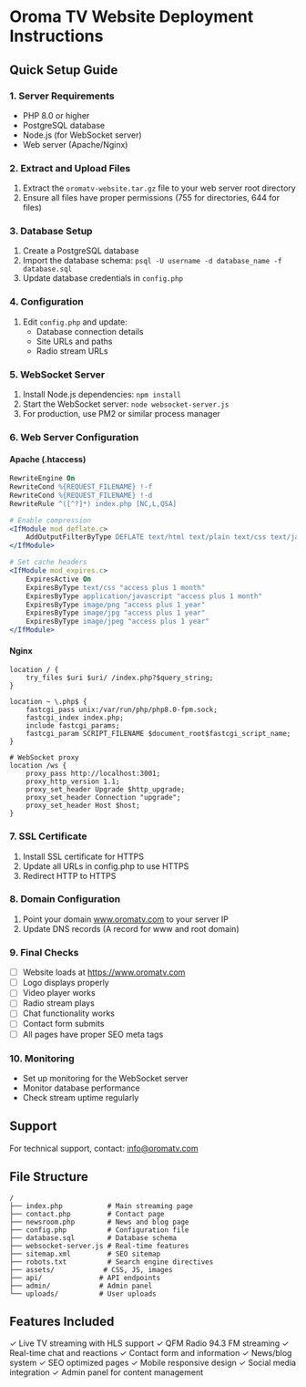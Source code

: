 # Oroma TV Website Deployment Instructions

## Quick Setup Guide

### 1. Server Requirements
- PHP 8.0 or higher
- PostgreSQL database
- Node.js (for WebSocket server)
- Web server (Apache/Nginx)

### 2. Extract and Upload Files
1. Extract the `oromatv-website.tar.gz` file to your web server root directory
2. Ensure all files have proper permissions (755 for directories, 644 for files)

### 3. Database Setup
1. Create a PostgreSQL database
2. Import the database schema: `psql -U username -d database_name -f database.sql`
3. Update database credentials in `config.php`

### 4. Configuration
1. Edit `config.php` and update:
   - Database connection details
   - Site URLs and paths
   - Radio stream URLs

### 5. WebSocket Server
1. Install Node.js dependencies: `npm install`
2. Start the WebSocket server: `node websocket-server.js`
3. For production, use PM2 or similar process manager

### 6. Web Server Configuration

#### Apache (.htaccess)
```apache
RewriteEngine On
RewriteCond %{REQUEST_FILENAME} !-f
RewriteCond %{REQUEST_FILENAME} !-d
RewriteRule ^([^?]*) index.php [NC,L,QSA]

# Enable compression
<IfModule mod_deflate.c>
    AddOutputFilterByType DEFLATE text/html text/plain text/css text/javascript application/javascript application/json
</IfModule>

# Set cache headers
<IfModule mod_expires.c>
    ExpiresActive On
    ExpiresByType text/css "access plus 1 month"
    ExpiresByType application/javascript "access plus 1 month"
    ExpiresByType image/png "access plus 1 year"
    ExpiresByType image/jpg "access plus 1 year"
    ExpiresByType image/jpeg "access plus 1 year"
</IfModule>
```

#### Nginx
```nginx
location / {
    try_files $uri $uri/ /index.php?$query_string;
}

location ~ \.php$ {
    fastcgi_pass unix:/var/run/php/php8.0-fpm.sock;
    fastcgi_index index.php;
    include fastcgi_params;
    fastcgi_param SCRIPT_FILENAME $document_root$fastcgi_script_name;
}

# WebSocket proxy
location /ws {
    proxy_pass http://localhost:3001;
    proxy_http_version 1.1;
    proxy_set_header Upgrade $http_upgrade;
    proxy_set_header Connection "upgrade";
    proxy_set_header Host $host;
}
```

### 7. SSL Certificate
1. Install SSL certificate for HTTPS
2. Update all URLs in config.php to use HTTPS
3. Redirect HTTP to HTTPS

### 8. Domain Configuration
1. Point your domain www.oromatv.com to your server IP
2. Update DNS records (A record for www and root domain)

### 9. Final Checks
- [ ] Website loads at https://www.oromatv.com
- [ ] Logo displays properly
- [ ] Video player works
- [ ] Radio stream plays
- [ ] Chat functionality works
- [ ] Contact form submits
- [ ] All pages have proper SEO meta tags

### 10. Monitoring
- Set up monitoring for the WebSocket server
- Monitor database performance
- Check stream uptime regularly

## Support
For technical support, contact: info@oromatv.com

## File Structure
```
/
├── index.php           # Main streaming page
├── contact.php         # Contact page
├── newsroom.php        # News and blog page
├── config.php          # Configuration file
├── database.sql        # Database schema
├── websocket-server.js # Real-time features
├── sitemap.xml         # SEO sitemap
├── robots.txt          # Search engine directives
├── assets/            # CSS, JS, images
├── api/              # API endpoints
├── admin/            # Admin panel
└── uploads/          # User uploads

```

## Features Included
✓ Live TV streaming with HLS support
✓ QFM Radio 94.3 FM streaming
✓ Real-time chat and reactions
✓ Contact form and information
✓ News/blog system
✓ SEO optimized pages
✓ Mobile responsive design
✓ Social media integration
✓ Admin panel for content management